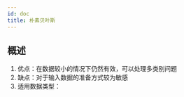 ```yaml
---
id: doc
title: 朴素贝叶斯   
---    
```

## 概述
1. 优点：在数据较小的情况下仍然有效，可以处理多类别问题
2. 缺点：对于输入数据的准备方式较为敏感
3. 适用数据类型：